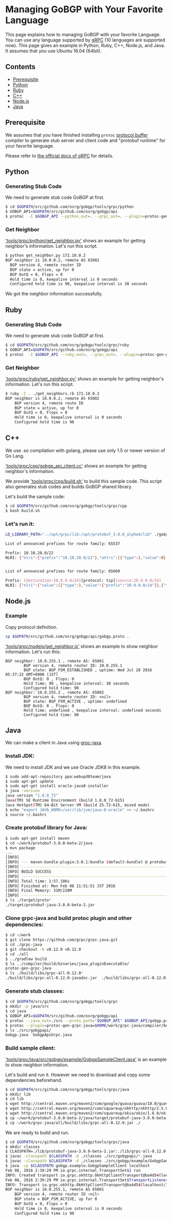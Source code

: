 # Managing GoBGP with Your Favorite Language

This page explains how to managing GoBGP with your favorite Language.
You can use any language supported by [gRPC](http://www.grpc.io/) (10
languages are supported now). This page gives an example in Python,
Ruby, C++, Node.js, and Java. It assumes that you use Ubuntu 16.04 (64bit).

## Contents

- [Prerequisite](#prerequisite)
- [Python](#python)
- [Ruby](#ruby)
- [C++](#cpp)
- [Node.js](#nodejs)
- [Java](#java)

## <a name="prerequisite"> Prerequisite
We assumes that you have finished installing `protoc` [protocol buffer](https://github.com/google/protobuf) compiler to generate stub server and client code and "protobuf runtime" for your favorite language.

Please refer to [the official docs of gRPC](http://www.grpc.io/docs/) for details.

## <a name="python"> Python

### Generating Stub Code

We need to generate stub code GoBGP at first.
```bash
$ cd $GOPATH/src/github.com/osrg/gobgp/tools/grpc/python
$ GOBGP_API=$GOPATH/src/github.com/osrg/gobgp/api
$ protoc  -I $GOBGP_API --python_out=. --grpc_out=. --plugin=protoc-gen-grpc=`which grpc_python_plugin` $GOBGP_API/gobgp.proto
```

### Get Neighbor

['tools/grpc/python/get_neighbor.py'](https://github.com/osrg/gobgp/blob/master/tools/grpc/python/get_neighbor.py) shows an example for getting neighbor's information.
Let's run this script.

```bash
$ python get_neighbor.py 172.18.0.2
BGP neighbor is 10.0.0.2, remote AS 65002
  BGP version 4, remote router ID
  BGP state = active, up for 0
  BGP OutQ = 0, Flops = 0
  Hold time is 0, keepalive interval is 0 seconds
  Configured hold time is 90, keepalive interval is 30 seconds
```

We got the neighbor information successfully.

## <a name="ruby"> Ruby

### Generating Stub Code

We need to generate stub code GoBGP at first.
```bash
$ cd $GOPATH/src/github.com/osrg/gobgp/tools/grpc/ruby
$ GOBGP_API=$GOPATH/src/github.com/osrg/gobgp/api
$ protoc  -I $GOBGP_API --ruby_out=. --grpc_out=. --plugin=protoc-gen-grpc=`which grpc_ruby_plugin` $GOBGP_API/gobgp.proto
```

### Get Neighbor

['tools/grpc/ruby/get_neighbor.py'](https://github.com/osrg/gobgp/blob/master/tools/grpc/ruby/get_neighbor.rb) shows an example for getting neighbor's information.
Let's run this script.

```bash
$ ruby -I . ./get_neighbors.rb 172.18.0.2
BGP neighbor is 10.0.0.2, remote AS 65002
	BGP version 4, remote route ID
	BGP state = active, up for 0
	BGP OutQ = 0, Flops = 0
	Hold time is 0, keepalive interval is 0 seconds
	Configured hold time is 90
```

## <a name="cpp"> C++

We use .so compilation with golang, please use only 1.5 or newer version of Go Lang.

['tools/grpc/cpp/gobgp_api_client.cc'](https://github.com/osrg/gobgp/blob/master/tools/grpc/cpp/gobgp_api_client.cc) shows an example for getting neighbor's information.

We provide ['tools/grpc/cpp/build.sh'](https://github.com/osrg/gobgp/blob/master/tools/grpc/cpp/build.sh) to build this sample code.
This script also generates stub codes and builds GoBGP shared library.

Let's build the sample code:
```bash
$ cd $GOPATH/src/github.com/osrg/gobgp/tools/grpc/cpp
$ bash build.sh
```

### Let's run it:
```bash
LD_LIBRARY_PATH=".:/opt/grpc/lib:/opt/protobuf_3.0.0_alpha4/lib" ./gobgp_api_client

List of announced prefixes for route family: 65537

Prefix: 10.10.20.0/22
NLRI: {"nlri":{"prefix":"10.10.20.0/22"},"attrs":[{"type":1,"value":0},{"type":3,"nexthop":"0.0.0.0"}]}


List of announced prefixes for route family: 65669

Prefix: [destination:10.0.0.0/24][protocol: tcp][source:20.0.0.0/24]
NLRI: {"nlri":{"value":[{"type":1,"value":{"prefix":"10.0.0.0/24"}},{"type":3,"value":[{"op":129,"value":6}]},{"type":2,"value":{"prefix":"20.0.0.0/24"}}]},"attrs":[{"type":1,"value":0},{"type":14,"nexthop":"0.0.0.0","afi":1,"safi":133,"value":[{"value":[{"type":1,"value":{"prefix":"10.0.0.0/24"}},{"type":3,"value":[{"op":129,"value":6}]},{"type":2,"value":{"prefix":"20.0.0.0/24"}}]}]},{"type":16,"value":[{"type":128,"subtype":8,"value":"10:10"}]}]}
```

## <a name="nodejs"> Node.js

### Example

Copy protocol definition.

```bash
cp $GOPATH/src/github.com/osrg/gobgp/api/gobgp.proto .
```

['tools/grpc/nodejs/get_neighbor.js'](https://github.com/osrg/gobgp/blob/master/tools/grpc/nodejs/get_neighbors.js) shows an example to show neighbor information.
Let's run this:

```
BGP neighbor: 10.0.255.1 , remote AS: 65001
        BGP version 4, remote router ID: 10.0.255.1
        BGP state: BGP_FSM_ESTABLISHED , uptime: Wed Jul 20 2016 05:37:22 GMT+0900 (JST)
        BGP OutQ: 0 , Flops: 0
        Hold time: 90 , keepalive interval: 30 seconds
        Configured hold time: 90
BGP neighbor: 10.0.255.2 , remote AS: 65002
        BGP version 4, remote router ID: <nil>
        BGP state: BGP_FSM_ACTIVE , uptime: undefined
        BGP OutQ: 0 , Flops: 0
        Hold time: undefined , keepalive interval: undefined seconds
        Configured hold time: 90
```

## <a name="java"> Java
We can make a client in Java using [grpc-java](https://github.com/grpc/grpc-java).

### Install JDK:
We need to install JDK and we use Oracle JDK8 in this example.
```bash
$ sudo add-apt-repository ppa:webupd8team/java
$ sudo apt-get update
$ sudo apt-get install oracle-java8-installer
$ java -version
java version "1.8.0_72"
Java(TM) SE Runtime Environment (build 1.8.0_72-b15)
Java HotSpot(TM) 64-Bit Server VM (build 25.72-b15, mixed mode)
$ echo "export JAVA_HOME=/usr/lib/jvm/java-8-oracle" >> ~/.bashrc
$ source ~/.bashrc
```

### Create protobuf library for Java:
```bash
$ sudo apt-get install maven
$ cd ~/work/protobuf-3.0.0-beta-2/java
$ mvn package
...
[INFO]
[INFO] --- maven-bundle-plugin:3.0.1:bundle (default-bundle) @ protobuf-java ---
[INFO] ------------------------------------------------------------------------
[INFO] BUILD SUCCESS
[INFO] ------------------------------------------------------------------------
[INFO] Total time: 1:57.106s
[INFO] Finished at: Mon Feb 08 11:51:51 JST 2016
[INFO] Final Memory: 31M/228M
[INFO] ------------------------------------------------------------------------
$ ls ./target/proto*
./target/protobuf-java-3.0.0-beta-2.jar
```

### Clone grpc-java and build protoc plugin and other dependencies:
```bash
$ cd ~/work
$ git clone https://github.com/grpc/grpc-java.git
$ cd ./grpc-java
$ git checkout -b v0.12.0 v0.12.0
$ cd ./all
$ ../gradlew build
$ ls ../compiler/build/binaries/java_pluginExecutable/
protoc-gen-grpc-java
$ ls ./build/libs/grpc-all-0.12.0*
./build/libs/grpc-all-0.12.0-javadoc.jar  ./build/libs/grpc-all-0.12.0-sources.jar  ./build/libs/grpc-all-0.12.0.jar
```

### Generate stub classes:
```bash
$ cd $GOPATH/src/github.com/osrg/gobgp/tools/grpc
$ mkdir -p java/src
$ cd java
$ GOBGP_API=$GOPATH/src/github.com/osrg/gobgp/api
$ protoc --java_out=./src --proto_path="$GOBGP_API" $GOBGP_API/gobgp.proto
$ protoc --plugin=protoc-gen-grpc-java=$HOME/work/grpc-java/compiler/build/binaries/java_pluginExecutable/protoc-gen-grpc-java --grpc-java_out=./src --proto_path="$GOBGP_API" $GOBGP_API/gobgp.proto
$ ls ./src/gobgpapi/
Gobgp.java  GobgpApiGrpc.java
```

### Build sample client:

['tools/grpc/java/src/gobgp/example/GobgpSampleClient.java'](https://github.com/osrg/gobgp/blob/master/tools/grpc/java/src/gobgp/example/GobgpSampleClient.java) is an example to show neighbor information.

Let's build and run it. However we need to download and copy some dependencies beforehand.
```bash
$ cd $GOPATH/src/github.com/osrg/gobgp/tools/grpc/java
$ mkdir lib
$ cd lib
$ wget http://central.maven.org/maven2/com/google/guava/guava/18.0/guava-18.0.jar
$ wget http://central.maven.org/maven2/com/squareup/okhttp/okhttp/2.5.0/okhttp-2.5.0.jar
$ wget http://central.maven.org/maven2/com/squareup/okio/okio/1.6.0/okio-1.6.0.jar
$ cp ~/work/protobuf-3.0.0-beta-2/java/target/protobuf-java-3.0.0-beta-2.jar ./
$ cp ~/work/grpc-java/all/build/libs/grpc-all-0.12.0.jar ./
```

We are ready to build and run.
```bash
$ cd $GOPATH/src/github.com/osrg/gobgp/tools/grpc/java
$ mkdir classes
$ CLASSPATH=./lib/protobuf-java-3.0.0-beta-2.jar:./lib/grpc-all-0.12.0.jar:./lib/guava-18.0.jar:./lib/okhttp-2.5.0.jar:./lib/okio-1.6.0.jar:./classes
$ javac -classpath $CLASSPATH -d ./classes ./src/gobgpapi/*.java
$ javac -classpath $CLASSPATH -d ./classes ./src/gobgp/example/GobgpSampleClient.java
$ java -cp $CLASSPATH gobgp.example.GobgpSampleClient localhost
Feb 08, 2016 2:39:29 PM io.grpc.internal.TransportSet$1 run
INFO: Created transport io.grpc.okhttp.OkHttpClientTransport@ba4d54(localhost/127.0.0.1:8080) for localhost/127.0.0.1:8080
Feb 08, 2016 2:39:29 PM io.grpc.internal.TransportSet$TransportListener transportReady
INFO: Transport io.grpc.okhttp.OkHttpClientTransport@ba4d54(localhost/127.0.0.1:8080) for localhost/127.0.0.1:8080 is ready
BGP neighbor is 10.0.255.1, remote AS 65001
	BGP version 4, remote router ID <nil>
	BGP state = BGP_FSM_ACTIVE, up for 0
	BGP OutQ = 0, Flops = 0
	Hold time is 0, keepalive interval is 0 seconds
	Configured hold time is 90
```
